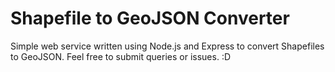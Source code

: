 Shapefile to GeoJSON Converter
=============

Simple web service written using Node.js and Express to convert Shapefiles to GeoJSON. Feel free to submit queries or issues. :D
